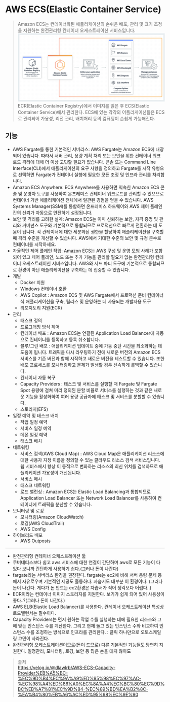 # AWS ECS(Elastic Container Service)

> Amazon ECS는 컨테이너화된 애플리케이션의 손쉬운 배포, 관리 및 크기 조정을 지원하는 완전관리형 컨테이너 오케스트레이션 서비스입니다.  
![ecs1](/public/JS/ecs1.png)
ECR(Elastic Container Registry)에서 이미지를 읽은 후 ECS(Elastic Container Service)에서 관리한다. ECS에 있는 각각의 어플리케이션들은 ECS로 관리되어 가용성, 리전 관리, 배치처리 등의 컴퓨팅이 손쉽게 가능해진다.

## 기능
- AWS Fargate를 통한 기본적인 서버리스: AWS Fargate는 Amazon ECS에 내장되어 있습니다. 따라서 서버 관리, 용량 계획 처리 또는 보안을 위한 컨테이너 워크로드 격리에 대해 더 이상 고민할 필요가 없습니다. 콘솔 또는 Command Line Interface(CLI)에서 애플리케이션의 요구 사항을 정의하고 Fargate를 시작 유형으로 선택하면 Fargate가 컨테이너 실행에 필요한 모든 조정 및 인프라 관리를 처리합니다.
- Amazon ECS Anywhere: ECS Anywhere를 사용하면 익숙한 Amazon ECS 콘솔 및 운영자 도구를 사용하여 온프레미스 컨테이너 워크로드를 관리할 수 있으므로 컨테이너 기반 애플리케이션 전체에서 일관된 경험을 얻을 수 있습니다. AWS Systems Manager(SSM)를 통합하면 온프레미스 하드웨어와 AWS 제어 플레인 간의 신뢰가 자동으로 안전하게 설정됩니다.
- 보안 및 격리를 고려한 설계: Amazon ECS는 이미 신뢰하는 보안, 자격 증명 및 관리와 거버넌스 도구와 기본적으로 통합되므로 프로덕션으로 빠르게 전환하는 데 도움이 됩니다. 각 컨테이너에 대한 세분화된 권한을 할당하여 애플리케이션을 구축할 때 격리 수준을 개선할 수 있습니다. AWS에서 기대한 수준의 보안 및 규정 준수로 컨테이너를 시작하세요.
- 자율적인 제어 플레인 작업: Amazon ECS는 AWS 구성 및 운영 모범 사례가 포함되어 있고 제어 플레인, 노드 또는 추가 기능을 관리할 필요가 없는 완전관리형 컨테이너 오케스트레이션 서비스입니다. AWS와 서드 파티 도구에 기본적으로 통합되므로 환경이 아닌 애플리케이션을 구축하는 데 집중할 수 있습니다.
- 개발
  - Docker 지원
  - Windows 컨테이너 호환
  - AWS Copilot : Amazon ECS 및 AWS Fargate에서 프로덕션 준비 컨테이너식 애플리케이션을 구축, 릴리스 및 운영하는 데 사용되는 개발자용 도구
  - 리포지토리 지원(ECR)
- 관리
  - 태스크 정의
  - 프로그래밍 방식 제어
  - 컨테이너 배포 : Amazon ECS는 연결된 Application Load Balancer에 자동으로 컨테이너를 등록하고 등록 취소합니다.
  - 블루/그린 배포 : 애플리케이션 업데이트 중에 가동 중단 시간을 최소화하는 데 도움이 됩니다. 트래픽을 다시 라우팅하기 전에 새로운 버전의 Amazon ECS 서비스를 기존 버전과 함께 시작하고 새로운 버전을 테스트할 수 있습니다. 또한 배포 프로세스를 모니터링하고 문제가 발생할 경우 신속하게 롤백할 수 있습니다.
  - 컨테이너 자동 복구
  - Capacity Providers : 태스크 및 서비스를 실행할 때 Fargate 및 Fargate Spot 용량에 걸쳐 미리 정의된 분할 비율로 서비스를 실행하는 것과 같은 새로운 기능을 활성화하여 여러 용량 공급자에 태스크 및 서비스를 분할할 수 있습니다.
  - 스토리지(EFS)
- 일정 예약 및 태스크 배치
  - 작업 일정 예약
  - 서비스 일정 예약
  - 데몬 일정 예약
  - 태스크 배치
- 네트워킹
  - 서비스 검색(AWS Cloud Map) : AWS Cloud Map은 애플리케이션 리소스에 대한 사용자 지정 이름을 정의할 수 있는 클라우드 리소스 검색 서비스입니다. 웹 서비스에서 항상 이 동적으로 변화하는 리소스의 최신 위치를 검색하므로 애플리케이션 가용성이 개선됩니다.
  - 서비스 메시
  - 태스크 네트워킹
  - 로드 밸런싱 : Amazon ECS는 Elastic Load Balancing과 통합되므로 Application Load Balancer 또는 Network Load Balancer를 사용하여 컨테이너에 트래픽을 분산할 수 있습니다. 
- 모니터링 및 로깅
  - 모니터링(Amazon CloudWatch)
  - 로깅(AWS CloudTrail)
  - AWS Config
- 하이브리드 배포
  - AWS Outposts

------
- 완전관리형 컨테이너 오케스트레이션 툴
- 쿠버네티스보다 쉽고 aws 서비스에 대한 연결이 간단하며 aws로 모든 기능이 다 있다 보니까 간단하게 사용하기 쉽다.(그러나 돈이 나간다)
- fargate라는 서버리스 환경을 권장한다. fargate는 ec2에 비해 서버 용량 문제 등에서 자유로우며 기본적인 제공도 훌륭하다. 자습서도 대부분 이 환경이다. (그러나 돈이 나간다. 게다가 돈 안드는 ec2환경은 자습서가 적어 생각보다 어렵다..)
- ECR이라는 컨테이너 이미지 스토리지를 지원한다. 보기가 쉽게 되어 있어 사용성이 좋다..?(그러나 돈이 나간다.)
- AWS ELB(Elastic Load Balancer)를 사용한다. 컨테이너 오케스트레이션 특성상 로드밸런서는 필수이다. 
- Capacity Providers는 먼저 원하는 작업 수를 실행하는 데에 필요한 리소스와 그에 맞는 인스턴스 수를 계산한다. 그리고 현재 돌고 있는 인스턴스 수와 비교하여 인스턴스 수를 조정하는 방식으로 인프라를 관리한다. : 클릭 하나만으로 오토스케일링 고민이 사라진다.
- 완전관리형 오케스트레이션이므로(돈이 드므로) 다른 기본적인 기능들도 당연히 지원한다. 일정관리, 모니터링, 로깅, 보안 등 많은 손을 대지 않아도 

> 출처  
> https://velog.io/@dlawlrb/AWS-ECS-Capacity-Provider%EB%A5%BC-%EC%9D%B4%EC%9A%A9%ED%95%98%EC%97%AC-%EC%98%A4%ED%86%A0%EC%8A%A4%EC%BC%80%EC%9D%BC%EB%A7%81%EC%9D%84-%EC%89%BD%EA%B2%8C-%EA%B4%80%EB%A6%AC%ED%95%98%EC%9E%90  
